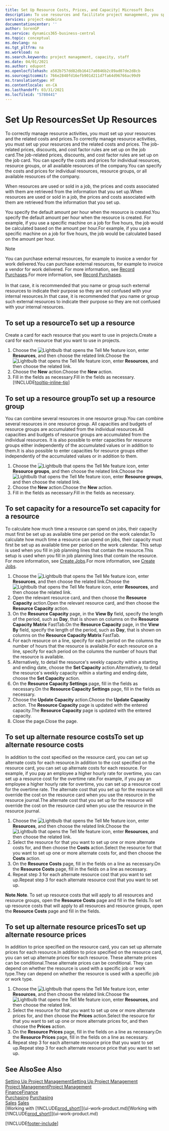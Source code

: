 ```yaml
---
title: Set Up Resource Costs, Prices, and Capacity| Microsoft Docs
description: To use resources and facilitate project management, you specify costs and prices for individual resources or resource groups, and set the resource capacity.
services: project-madeira
documentationcenter: ''
author: SorenGP
ms.service: dynamics365-business-central
ms.topic: conceptual
ms.devlang: na
ms.tgt_pltfrm: na
ms.workload: na
ms.search.keywords: project management, capacity, staff
ms.date: 04/01/2021
ms.author: edupont
ms.openlocfilehash: a502b757dd82db16417a0846b2c89ad07de2d8cb
ms.sourcegitcommit: 766e2840fd16efb901d211d7fa64d96766ac99d9
ms.translationtype: HT
ms.contentlocale: en-CA
ms.lasthandoff: 03/31/2021
ms.locfileid: "5780441"
---
```

# <a name="set-up-resources"></a><span data-ttu-id="20e36-103">Set Up Resources</span><span class="sxs-lookup"><span data-stu-id="20e36-103">Set Up Resources</span></span>
<span data-ttu-id="20e36-104">To correctly manage resource activities, you must set up your resources and the related costs and prices.</span><span class="sxs-lookup"><span data-stu-id="20e36-104">To correctly manage resource activities, you must set up your resources and the related costs and prices.</span></span> <span data-ttu-id="20e36-105">The job-related prices, discounts, and cost factor rules are set up on the job card.</span><span class="sxs-lookup"><span data-stu-id="20e36-105">The job-related prices, discounts, and cost factor rules are set up on the job card.</span></span> <span data-ttu-id="20e36-106">You can specify the costs and prices for individual resources, resource groups, or all available resources of the company.</span><span class="sxs-lookup"><span data-stu-id="20e36-106">You can specify the costs and prices for individual resources, resource groups, or all available resources of the company.</span></span>

<span data-ttu-id="20e36-107">When resources are used or sold in a job, the prices and costs associated with them are retrieved from the information that you set up.</span><span class="sxs-lookup"><span data-stu-id="20e36-107">When resources are used or sold in a job, the prices and costs associated with them are retrieved from the information that you set up.</span></span>

<span data-ttu-id="20e36-108">You specify the default amount per hour when the resource is created.</span><span class="sxs-lookup"><span data-stu-id="20e36-108">You specify the default amount per hour when the resource is created.</span></span> <span data-ttu-id="20e36-109">For example, if you use a specific machine on a job for five hours, the job would be calculated based on the amount per hour.</span><span class="sxs-lookup"><span data-stu-id="20e36-109">For example, if you use a specific machine on a job for five hours, the job would be calculated based on the amount per hour.</span></span>

> [!NOTE]
> <span data-ttu-id="20e36-110">You can purchase external resources, for example to invoice a vendor for work delivered.</span><span class="sxs-lookup"><span data-stu-id="20e36-110">You can purchase external resources, for example to invoice a vendor for work delivered.</span></span> <span data-ttu-id="20e36-111">For more information, see [Record Purchases](purchasing-how-record-purchases.md).</span><span class="sxs-lookup"><span data-stu-id="20e36-111">For more information, see [Record Purchases](purchasing-how-record-purchases.md).</span></span><br /><br />
> <span data-ttu-id="20e36-112">In that case, it is recommended that you name or group such external resources to indicate their purpose so they are not confused with your internal resources.</span><span class="sxs-lookup"><span data-stu-id="20e36-112">In that case, it is recommended that you name or group such external resources to indicate their purpose so they are not confused with your internal resources.</span></span>

## <a name="to-set-up-a-resource"></a><span data-ttu-id="20e36-113">To set up a resource</span><span class="sxs-lookup"><span data-stu-id="20e36-113">To set up a resource</span></span>
<span data-ttu-id="20e36-114">Create a card for each resource that you want to use in projects.</span><span class="sxs-lookup"><span data-stu-id="20e36-114">Create a card for each resource that you want to use in projects.</span></span>

1. <span data-ttu-id="20e36-115">Choose the ![Lightbulb that opens the Tell Me feature](media/ui-search/search_small.png "Tell me what you want to do") icon, enter **Resources**, and then choose the related link.</span><span class="sxs-lookup"><span data-stu-id="20e36-115">Choose the ![Lightbulb that opens the Tell Me feature](media/ui-search/search_small.png "Tell me what you want to do") icon, enter **Resources**, and then choose the related link.</span></span>
2. <span data-ttu-id="20e36-116">Choose the **New** action.</span><span class="sxs-lookup"><span data-stu-id="20e36-116">Choose the **New** action.</span></span>
3. <span data-ttu-id="20e36-117">Fill in the fields as necessary.</span><span class="sxs-lookup"><span data-stu-id="20e36-117">Fill in the fields as necessary.</span></span> [!INCLUDE[tooltip-inline-tip](includes/tooltip-inline-tip_md.md)]  

## <a name="to-set-up-a-resource-group"></a><span data-ttu-id="20e36-118">To set up a resource group</span><span class="sxs-lookup"><span data-stu-id="20e36-118">To set up a resource group</span></span>
<span data-ttu-id="20e36-119">You can combine several resources in one resource group.</span><span class="sxs-lookup"><span data-stu-id="20e36-119">You can combine several resources in one resource group.</span></span> <span data-ttu-id="20e36-120">All capacities and budgets of resource groups are accumulated from the individual resources.</span><span class="sxs-lookup"><span data-stu-id="20e36-120">All capacities and budgets of resource groups are accumulated from the individual resources.</span></span> <span data-ttu-id="20e36-121">It is also possible to enter capacities for resource groups either independently of the accumulated values or in addition to them.</span><span class="sxs-lookup"><span data-stu-id="20e36-121">It is also possible to enter capacities for resource groups either independently of the accumulated values or in addition to them.</span></span>

1. <span data-ttu-id="20e36-122">Choose the ![Lightbulb that opens the Tell Me feature](media/ui-search/search_small.png "Tell me what you want to do") icon, enter **Resource groups**, and then choose the related link.</span><span class="sxs-lookup"><span data-stu-id="20e36-122">Choose the ![Lightbulb that opens the Tell Me feature](media/ui-search/search_small.png "Tell me what you want to do") icon, enter **Resource groups**, and then choose the related link.</span></span>
2. <span data-ttu-id="20e36-123">Choose the **New** action.</span><span class="sxs-lookup"><span data-stu-id="20e36-123">Choose the **New** action.</span></span>
3. <span data-ttu-id="20e36-124">Fill in the fields as necessary.</span><span class="sxs-lookup"><span data-stu-id="20e36-124">Fill in the fields as necessary.</span></span>

## <a name="to-set-capacity-for-a-resource"></a><span data-ttu-id="20e36-125">To set capacity for a resource</span><span class="sxs-lookup"><span data-stu-id="20e36-125">To set capacity for a resource</span></span>
<span data-ttu-id="20e36-126">To calculate how much time a resource can spend on jobs, their capacity must first be set up as available time per period on the work calendar.</span><span class="sxs-lookup"><span data-stu-id="20e36-126">To calculate how much time a resource can spend on jobs, their capacity must first be set up as available time per period on the work calendar.</span></span> <span data-ttu-id="20e36-127">This setup is used when you fill in job planning lines that contain the resource.</span><span class="sxs-lookup"><span data-stu-id="20e36-127">This setup is used when you fill in job planning lines that contain the resource.</span></span> <span data-ttu-id="20e36-128">For more information, see [Create Jobs](projects-how-create-jobs.md).</span><span class="sxs-lookup"><span data-stu-id="20e36-128">For more information, see [Create Jobs](projects-how-create-jobs.md).</span></span>

1. <span data-ttu-id="20e36-129">Choose the ![Lightbulb that opens the Tell Me feature](media/ui-search/search_small.png "Tell me what you want to do") icon, enter **Resources**, and then choose the related link.</span><span class="sxs-lookup"><span data-stu-id="20e36-129">Choose the ![Lightbulb that opens the Tell Me feature](media/ui-search/search_small.png "Tell me what you want to do") icon, enter **Resources**, and then choose the related link.</span></span>
2. <span data-ttu-id="20e36-130">Open the relevant resource card, and then choose the **Resource Capacity** action.</span><span class="sxs-lookup"><span data-stu-id="20e36-130">Open the relevant resource card, and then choose the **Resource Capacity** action.</span></span>
3. <span data-ttu-id="20e36-131">On the **Resource Capacity** page, in the **View By** field, specify the length of the period, such as **Day**, that is shown on columns on the **Resource Capacity Matrix** FastTab.</span><span class="sxs-lookup"><span data-stu-id="20e36-131">On the **Resource Capacity** page, in the **View By** field, specify the length of the period, such as **Day**, that is shown on columns on the **Resource Capacity Matrix** FastTab.</span></span>
4. <span data-ttu-id="20e36-132">For each resource on a line, specify for each period on the columns the number of hours that the resource is available.</span><span class="sxs-lookup"><span data-stu-id="20e36-132">For each resource on a line, specify for each period on the columns the number of hours that the resource is available.</span></span>
5. <span data-ttu-id="20e36-133">Alternatively, to detail the resource's weekly capacity within a starting and ending date, choose the **Set Capacity** action.</span><span class="sxs-lookup"><span data-stu-id="20e36-133">Alternatively, to detail the resource's weekly capacity within a starting and ending date, choose the **Set Capacity** action.</span></span>
6. <span data-ttu-id="20e36-134">On the **Resource Capacity Settings** page, fill in the fields as necessary.</span><span class="sxs-lookup"><span data-stu-id="20e36-134">On the **Resource Capacity Settings** page, fill in the fields as necessary.</span></span>
7. <span data-ttu-id="20e36-135">Choose the **Update Capacity** action.</span><span class="sxs-lookup"><span data-stu-id="20e36-135">Choose the **Update Capacity** action.</span></span> <span data-ttu-id="20e36-136">The **Resource Capacity** page is updated with the entered capacity.</span><span class="sxs-lookup"><span data-stu-id="20e36-136">The **Resource Capacity** page is updated with the entered capacity.</span></span>
8. <span data-ttu-id="20e36-137">Close the page.</span><span class="sxs-lookup"><span data-stu-id="20e36-137">Close the page.</span></span>

## <a name="to-set-up-alternate-resource-costs"></a><span data-ttu-id="20e36-138">To set up alternate resource costs</span><span class="sxs-lookup"><span data-stu-id="20e36-138">To set up alternate resource costs</span></span>
<span data-ttu-id="20e36-139">In addition to the cost specified on the resource card, you can set up alternate costs for each resource.</span><span class="sxs-lookup"><span data-stu-id="20e36-139">In addition to the cost specified on the resource card, you can set up alternate costs for each resource.</span></span> <span data-ttu-id="20e36-140">For example, if you pay an employee a higher hourly rate for overtime, you can set up a resource cost for the overtime rate.</span><span class="sxs-lookup"><span data-stu-id="20e36-140">For example, if you pay an employee a higher hourly rate for overtime, you can set up a resource cost for the overtime rate.</span></span> <span data-ttu-id="20e36-141">The alternate cost that you set up for the resource will override the cost on the resource card when you use the resource in the resource journal.</span><span class="sxs-lookup"><span data-stu-id="20e36-141">The alternate cost that you set up for the resource will override the cost on the resource card when you use the resource in the resource journal.</span></span>

1. <span data-ttu-id="20e36-142">Choose the ![Lightbulb that opens the Tell Me feature](media/ui-search/search_small.png "Tell me what you want to do") icon, enter **Resources**, and then choose the related link.</span><span class="sxs-lookup"><span data-stu-id="20e36-142">Choose the ![Lightbulb that opens the Tell Me feature](media/ui-search/search_small.png "Tell me what you want to do") icon, enter **Resources**, and then choose the related link.</span></span>  
2. <span data-ttu-id="20e36-143">Select the resource for that you want to set up one or more alternate costs for, and then choose the **Costs** action.</span><span class="sxs-lookup"><span data-stu-id="20e36-143">Select the resource for that you want to set up one or more alternate costs for, and then choose the **Costs** action.</span></span>  
3. <span data-ttu-id="20e36-144">On the **Resource Costs** page, fill in the fields on a line as necessary.</span><span class="sxs-lookup"><span data-stu-id="20e36-144">On the **Resource Costs** page, fill in the fields on a line as necessary.</span></span>  
4. <span data-ttu-id="20e36-145">Repeat step 3 for each alternate resource cost that you want to set up.</span><span class="sxs-lookup"><span data-stu-id="20e36-145">Repeat step 3 for each alternate resource cost that you want to set up.</span></span>

<span data-ttu-id="20e36-146">**Note**.</span><span class="sxs-lookup"><span data-stu-id="20e36-146">**Note**.</span></span> <span data-ttu-id="20e36-147">To set up resource costs that will apply to all resources and resource groups, open the **Resource Costs** page and fill in the fields.</span><span class="sxs-lookup"><span data-stu-id="20e36-147">To set up resource costs that will apply to all resources and resource groups, open the **Resource Costs** page and fill in the fields.</span></span>

## <a name="to-set-up-alternate-resource-prices"></a><span data-ttu-id="20e36-148">To set up alternate resource prices</span><span class="sxs-lookup"><span data-stu-id="20e36-148">To set up alternate resource prices</span></span>
<span data-ttu-id="20e36-149">In addition to price specified on the resource card, you can set up alternate prices for each resource.</span><span class="sxs-lookup"><span data-stu-id="20e36-149">In addition to price specified on the resource card, you can set up alternate prices for each resource.</span></span> <span data-ttu-id="20e36-150">These alternate prices can be conditional.</span><span class="sxs-lookup"><span data-stu-id="20e36-150">These alternate prices can be conditional.</span></span> <span data-ttu-id="20e36-151">They can depend on whether the resource is used with a specific job or work type.</span><span class="sxs-lookup"><span data-stu-id="20e36-151">They can depend on whether the resource is used with a specific job or work type.</span></span>

1. <span data-ttu-id="20e36-152">Choose the ![Lightbulb that opens the Tell Me feature](media/ui-search/search_small.png "Tell me what you want to do") icon, enter **Resources**, and then choose the related link.</span><span class="sxs-lookup"><span data-stu-id="20e36-152">Choose the ![Lightbulb that opens the Tell Me feature](media/ui-search/search_small.png "Tell me what you want to do") icon, enter **Resources**, and then choose the related link.</span></span>
2. <span data-ttu-id="20e36-153">Select the resource for that you want to set up one or more alternate prices for, and then choose the **Prices** action.</span><span class="sxs-lookup"><span data-stu-id="20e36-153">Select the resource for that you want to set up one or more alternate prices for, and then choose the **Prices** action.</span></span>
3. <span data-ttu-id="20e36-154">On the **Resource Prices** page, fill in the fields on a line as necessary.</span><span class="sxs-lookup"><span data-stu-id="20e36-154">On the **Resource Prices** page, fill in the fields on a line as necessary.</span></span>
4. <span data-ttu-id="20e36-155">Repeat step 3 for each alternate resource price that you want to set up.</span><span class="sxs-lookup"><span data-stu-id="20e36-155">Repeat step 3 for each alternate resource price that you want to set up.</span></span>

## <a name="see-also"></a><span data-ttu-id="20e36-156">See Also</span><span class="sxs-lookup"><span data-stu-id="20e36-156">See Also</span></span>
[<span data-ttu-id="20e36-157">Setting Up Project Management</span><span class="sxs-lookup"><span data-stu-id="20e36-157">Setting Up Project Management</span></span>](projects-setup-projects.md)  
[<span data-ttu-id="20e36-158">Project Management</span><span class="sxs-lookup"><span data-stu-id="20e36-158">Project Management</span></span>](projects-manage-projects.md)  
[<span data-ttu-id="20e36-159">Finance</span><span class="sxs-lookup"><span data-stu-id="20e36-159">Finance</span></span>](finance.md)  
<span data-ttu-id="20e36-160">[Purchasing](purchasing-manage-purchasing.md)       </span><span class="sxs-lookup"><span data-stu-id="20e36-160">[Purchasing](purchasing-manage-purchasing.md)       </span></span>  
<span data-ttu-id="20e36-161">[Sales](sales-manage-sales.md)    </span><span class="sxs-lookup"><span data-stu-id="20e36-161">[Sales](sales-manage-sales.md)    </span></span>  
<span data-ttu-id="20e36-162">[Working with [!INCLUDE[prod_short](includes/prod_short.md)]](ui-work-product.md)</span><span class="sxs-lookup"><span data-stu-id="20e36-162">[Working with [!INCLUDE[prod_short](includes/prod_short.md)]](ui-work-product.md)</span></span>  


[!INCLUDE[footer-include](includes/footer-banner.md)]
